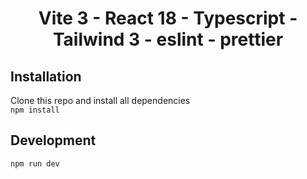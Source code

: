 <h1 align="center">Vite 3 - React 18 - Typescript - Tailwind 3 - eslint - prettier</h1>

## Installation

Clone this repo and install all dependencies  
`npm install`

## Development

`npm run dev`
